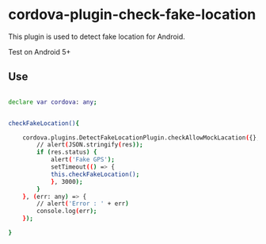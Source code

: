 # cordova-plugin-check-fake-location

This plugin is used to detect fake location for Android.

Test on Android 5+


## Use

```sh

declare var cordova: any;


checkFakeLocation(){

    cordova.plugins.DetectFakeLocationPlugin.checkAllowMockLacation({}, (res: any) => {
        // alert(JSON.stringify(res));
        if (res.status) {
            alert('Fake GPS');
            setTimeout(() => {
            this.checkFakeLocation();
            }, 3000);
        }
    }, (err: any) => {
        // alert('Error : ' + err)
        console.log(err);
    });

}


```